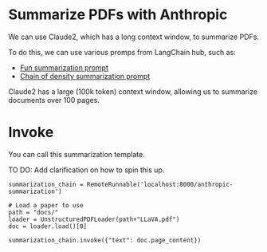 # Summarize PDFs with Anthropic

We can use Claude2, which has a long context window, to summarize PDFs.

To do this, we can use various promps from LangChain hub, such as:

* [Fun summarization prompt](https://smith.langchain.com/hub/hwchase17/anthropic-paper-qa)
* [Chain of density summarization prompt](https://smith.langchain.com/hub/lawwu/chain_of_density)

Claude2 has a large (100k token) context window, allowing us to summarize documents over 100 pages.

# Invoke

You can call this summarization template.

TO DO: Add clarification on how to spin this up.

```
summarization_chain = RemoteRunnable('localhost:8000/anthropic-summarization')

# Load a paper to use
path = "docs/"
loader = UnstructuredPDFLoader(path+"LLaVA.pdf")
doc = loader.load()[0]

summarization_chain.invoke({"text": doc.page_content})
```